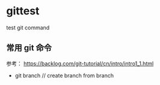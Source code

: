 # gittest
test git command

## 常用 git 命令
参考： https://backlog.com/git-tutorial/cn/intro/intro1_1.html

* git branch <branch-name> // create branch from branch